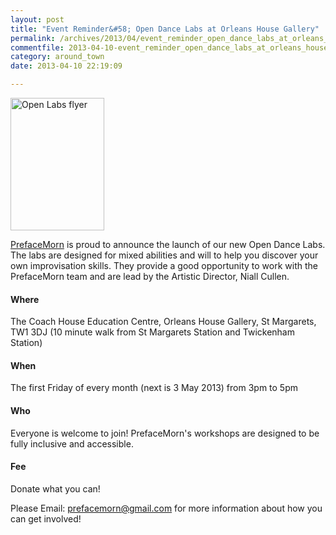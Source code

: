 ```yaml
---
layout: post
title: "Event Reminder&#58; Open Dance Labs at Orleans House Gallery"
permalink: /archives/2013/04/event_reminder_open_dance_labs_at_orleans_house_ga.html
commentfile: 2013-04-10-event_reminder_open_dance_labs_at_orleans_house_ga
category: around_town
date: 2013-04-10 22:19:09

---
```


<a href="/assets/images/2013/Open-Labs-flyer.jpg" title="See larger version of - Open Labs flyer"><img src="/assets/images/2013/Open-Labs-flyer_thumb.jpg" width="150" height="212" alt="Open Labs flyer" class="photo right" /></a>

[PrefaceMorn](http://prefacemorn.co.uk/) is proud to announce the launch of our new Open Dance Labs. The labs are designed for mixed abilities and will to help you discover your own improvisation skills. They provide a good opportunity to work with the PrefaceMorn team and are lead by the Artistic Director, Niall Cullen.

#### Where

The Coach House Education Centre, Orleans House Gallery, St Margarets, TW1 3DJ (10 minute walk from St Margarets Station and Twickenham Station)

#### When

The first Friday of every month (next is 3 May 2013) from 3pm to 5pm

#### Who

Everyone is welcome to join! PrefaceMorn's workshops are designed to be fully inclusive and accessible.

#### Fee

Donate what you can!

Please Email: <prefacemorn@gmail.com> for more information about how you can get involved!

